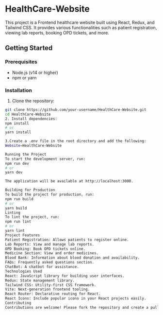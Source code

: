 # HealthCare-Website

This project is a Frontend healthcare website built using React, Redux, and Tailwind CSS. It provides various functionalities such as patient registration, viewing lab reports, booking OPD tickets, and more.


## Getting Started

### Prerequisites

- Node.js (v14 or higher)
- npm or yarn

### Installation

1. Clone the repository:

```bash
git clone https://github.com/your-username/HealthCare-Website.git
cd HealthCare-Website
2. Install dependencies:
npm install
# or
yarn install

3.Create a .env file in the root directory and add the following:
Website=HealthCare-Website

Running the Project
To start the development server, run:
npm run dev
# or
yarn dev

The application will be available at http://localhost:3000.

Building for Production
To build the project for production, run:
npm run build
# or
yarn build
Linting
To lint the project, run:
npm run lint
# or
yarn lint
Project Features
Patient Registration: Allows patients to register online.
Lab Reports: View and manage lab reports.
OPD Booking: Book OPD tickets online.
Medicine Section: View and order medicines.
Blood Bank: Information about blood donation and availability.
FAQs: Frequently asked questions section.
ChatBot: A chatbot for assistance.
Technologies Used
React: JavaScript library for building user interfaces.
Redux: State management library.
Tailwind CSS: Utility-first CSS framework.
Vite: Next-generation frontend tooling.
React Router: Declarative routing for React.
React Icons: Include popular icons in your React projects easily.
Contributing
Contributions are welcome! Please fork the repository and create a pull request with your changes.




